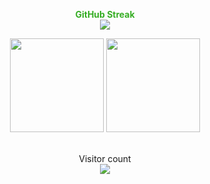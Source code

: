 <p align="center" style= " color : 35ad23; font-weight: bold;" >
    GitHub Streak <br>
    <img src="https://github-readme-streak-stats.herokuapp.com?user=cyberm0n&theme=hacker" />
  
</p>
<p align="center">
  <img src="https://github-readme-stats.vercel.app/api?username=cyberm0n&show_icons=true&theme=chartreuse-dark" height="150">
  <img src="https://github-readme-stats.vercel.app/api/top-langs/?username=cyberm0n&layout=compact&theme=chartreuse-dark" height="150">
</p>
<p align="center">
 <br>Visitor count<br>
    <img src="https://profile-counter.glitch.me/cyberm0n/count.svg" />
    </p>
